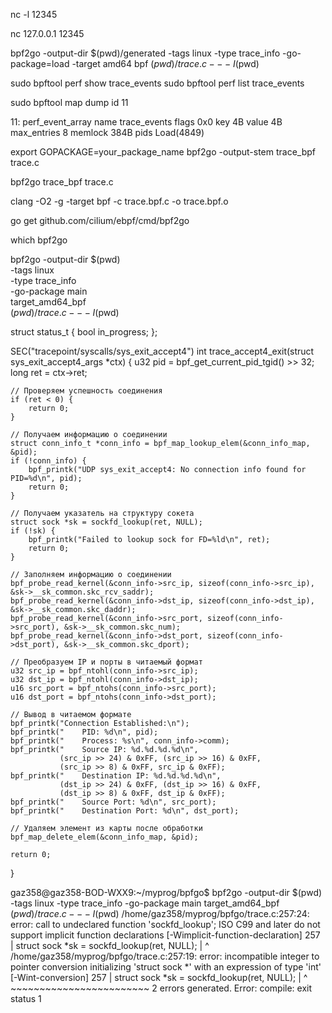 nc -l 12345

nc 127.0.0.1 12345



bpf2go -output-dir $(pwd)/generated -tags linux -type trace_info -go-package=load -target amd64 bpf $(pwd)/trace.c -- -I$(pwd)


sudo bpftool perf show  trace_events
sudo bpftool perf list  trace_events

sudo bpftool map dump id 11




11: perf_event_array  name trace_events  flags 0x0
        key 4B  value 4B  max_entries 8  memlock 384B
        pids Load(4849)


export GOPACKAGE=your_package_name
bpf2go -output-stem trace_bpf trace.c

bpf2go trace_bpf trace.c



clang -O2 -g -target bpf -c trace.bpf.c -o trace.bpf.o

go get github.com/cilium/ebpf/cmd/bpf2go

which bpf2go


bpf2go -output-dir $(pwd) \
  -tags linux \
  -type trace_info \
  -go-package main \
  target_amd64_bpf \
  $(pwd)/trace.c -- -I$(pwd)


  struct status_t {
    bool in_progress;
};


SEC("tracepoint/syscalls/sys_exit_accept4")
int trace_accept4_exit(struct sys_exit_accept4_args *ctx) {
    u32 pid = bpf_get_current_pid_tgid() >> 32;
    long ret = ctx->ret;

    // Проверяем успешность соединения
    if (ret < 0) {
        return 0;
    }

    // Получаем информацию о соединении
    struct conn_info_t *conn_info = bpf_map_lookup_elem(&conn_info_map, &pid);
    if (!conn_info) {
        bpf_printk("UDP sys_exit_accept4: No connection info found for PID=%d\n", pid);
        return 0;
    }

    // Получаем указатель на структуру сокета
    struct sock *sk = sockfd_lookup(ret, NULL);
    if (!sk) {
        bpf_printk("Failed to lookup sock for FD=%ld\n", ret);
        return 0;
    }

    // Заполняем информацию о соединении
    bpf_probe_read_kernel(&conn_info->src_ip, sizeof(conn_info->src_ip), &sk->__sk_common.skc_rcv_saddr);
    bpf_probe_read_kernel(&conn_info->dst_ip, sizeof(conn_info->dst_ip), &sk->__sk_common.skc_daddr);
    bpf_probe_read_kernel(&conn_info->src_port, sizeof(conn_info->src_port), &sk->__sk_common.skc_num);
    bpf_probe_read_kernel(&conn_info->dst_port, sizeof(conn_info->dst_port), &sk->__sk_common.skc_dport);

    // Преобразуем IP и порты в читаемый формат
    u32 src_ip = bpf_ntohl(conn_info->src_ip);
    u32 dst_ip = bpf_ntohl(conn_info->dst_ip);
    u16 src_port = bpf_ntohs(conn_info->src_port);
    u16 dst_port = bpf_ntohs(conn_info->dst_port);

    // Вывод в читаемом формате
    bpf_printk("Connection Established:\n");
    bpf_printk("    PID: %d\n", pid);
    bpf_printk("    Process: %s\n", conn_info->comm);
    bpf_printk("    Source IP: %d.%d.%d.%d\n",
               (src_ip >> 24) & 0xFF, (src_ip >> 16) & 0xFF,
               (src_ip >> 8) & 0xFF, src_ip & 0xFF);
    bpf_printk("    Destination IP: %d.%d.%d.%d\n",
               (dst_ip >> 24) & 0xFF, (dst_ip >> 16) & 0xFF,
               (dst_ip >> 8) & 0xFF, dst_ip & 0xFF);
    bpf_printk("    Source Port: %d\n", src_port);
    bpf_printk("    Destination Port: %d\n", dst_port);

    // Удаляем элемент из карты после обработки
    bpf_map_delete_elem(&conn_info_map, &pid);

    return 0;
}

gaz358@gaz358-BOD-WXX9:~/myprog/bpfgo$ bpf2go -output-dir $(pwd)   -tags linux   -type trace_info   -go-package main   target_amd64_bpf   $(pwd)/trace.c -- -I$(pwd)
/home/gaz358/myprog/bpfgo/trace.c:257:24: error: call to undeclared function 'sockfd_lookup'; ISO C99 and later do not support implicit function declarations [-Wimplicit-function-declaration]
  257 |      struct sock *sk = sockfd_lookup(ret, NULL);
      |                        ^
/home/gaz358/myprog/bpfgo/trace.c:257:19: error: incompatible integer to pointer conversion initializing 'struct sock *' with an expression of type 'int' [-Wint-conversion]
  257 |      struct sock *sk = sockfd_lookup(ret, NULL);
      |                   ^    ~~~~~~~~~~~~~~~~~~~~~~~~
2 errors generated.
Error: compile: exit status 1



